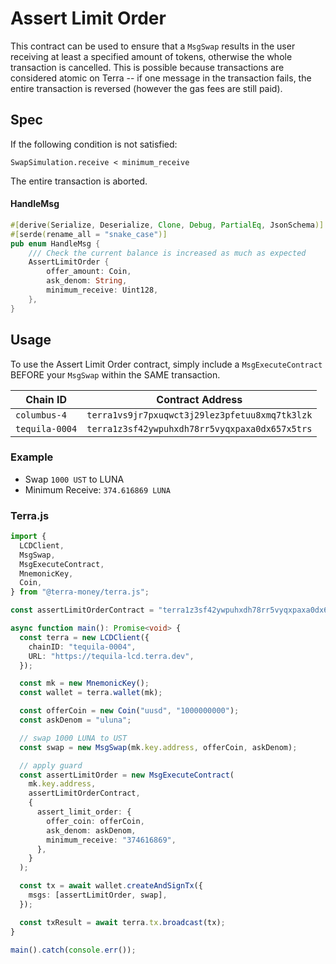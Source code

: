 # Assert Limit Order

This contract can be used to ensure that a `MsgSwap` results in the user receiving at least a specified amount of tokens, otherwise the whole transaction is cancelled. This is possible because transactions are considered atomic on Terra -- if one message in the transaction fails, the entire transaction is reversed (however the gas fees are still paid).

## Spec

If the following condition is not satisfied:

`SwapSimulation.receive < minimum_receive`

The entire transaction is aborted.

#### HandleMsg

```rust
#[derive(Serialize, Deserialize, Clone, Debug, PartialEq, JsonSchema)]
#[serde(rename_all = "snake_case")]
pub enum HandleMsg {
    /// Check the current balance is increased as much as expected
    AssertLimitOrder {
        offer_amount: Coin,
        ask_denom: String,
        minimum_receive: Uint128,
    },
}
```

## Usage

To use the Assert Limit Order contract, simply include a `MsgExecuteContract` BEFORE your `MsgSwap` within the SAME transaction.

| Chain ID       | Contract Address                               |
| -------------- | ---------------------------------------------- |
| `columbus-4`   | `terra1vs9jr7pxuqwct3j29lez3pfetuu8xmq7tk3lzk` |
| `tequila-0004` | `terra1z3sf42ywpuhxdh78rr5vyqxpaxa0dx657x5trs` |

### Example

- Swap `1000 UST` to LUNA
- Minimum Receive: `374.616869 LUNA`

### Terra.js

```ts
import {
  LCDClient,
  MsgSwap,
  MsgExecuteContract,
  MnemonicKey,
  Coin,
} from "@terra-money/terra.js";

const assertLimitOrderContract = "terra1z3sf42ywpuhxdh78rr5vyqxpaxa0dx657x5trs";

async function main(): Promise<void> {
  const terra = new LCDClient({
    chainID: "tequila-0004",
    URL: "https://tequila-lcd.terra.dev",
  });

  const mk = new MnemonicKey();
  const wallet = terra.wallet(mk);

  const offerCoin = new Coin("uusd", "1000000000");
  const askDenom = "uluna";

  // swap 1000 LUNA to UST
  const swap = new MsgSwap(mk.key.address, offerCoin, askDenom);

  // apply guard
  const assertLimitOrder = new MsgExecuteContract(
    mk.key.address,
    assertLimitOrderContract,
    {
      assert_limit_order: {
        offer_coin: offerCoin,
        ask_denom: askDenom,
        minimum_receive: "374616869",
      },
    }
  );

  const tx = await wallet.createAndSignTx({
    msgs: [assertLimitOrder, swap],
  });

  const txResult = await terra.tx.broadcast(tx);
}

main().catch(console.err());
```
